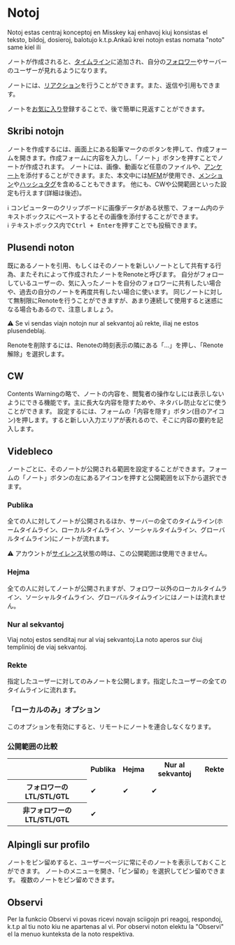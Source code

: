 # Notoj
Notoj estas centraj konceptoj en Misskey kaj enhavoj kiuj konsistas el teksto, bildoj, dosieroj, balotujo k.t.p.Ankaŭ krei notojn estas nomata "noto" same kiel ili

ノートが作成されると、[タイムライン](./timeline)に追加され、自分の[フォロワー](./follow)やサーバーのユーザーが見れるようになります。

ノートには、[リアクション](./reaction)を行うことができます。また、返信や引用もできます。

ノートを[お気に入り](./favorite)登録することで、後で簡単に見返すことができます。

## Skribi notojn
ノートを作成するには、画面上にある鉛筆マークのボタンを押して、作成フォームを開きます。作成フォームに内容を入力し、「ノート」ボタンを押すことでノートが作成されます。 ノートには、画像、動画など任意のファイルや、[アンケート](./poll)を添付することができます。また、本文中には[MFM](./mfm)が使用でき、[メンション](./mention)や[ハッシュタグ](./hashtag)を含めることもできます。 他にも、CWや公開範囲といった設定も行えます(詳細は後述)。
<div class="info">ℹ️ コンピューターのクリップボードに画像データがある状態で、フォーム内のテキストボックスにペーストするとその画像を添付することができます。</div>
<div class="info">ℹ️ テキストボックス内で<kbd class="key">Ctrl + Enter</kbd>を押すことでも投稿できます。</div>

## Plusendi noton
既にあるノートを引用、もしくはそのノートを新しいノートとして共有する行為、またそれによって作成されたノートをRenoteと呼びます。 自分がフォローしているユーザーの、気に入ったノートを自分のフォロワーに共有したい場合や、過去の自分のノートを再度共有したい場合に使います。 同じノートに対して無制限にRenoteを行うことができますが、あまり連続して使用すると迷惑になる場合もあるので、注意しましょう。
<div class="warn">⚠️ Se vi sendas viajn notojn nur al sekvantoj aŭ rekte, iliaj ne estos plusendeblaj.</div>

Renoteを削除するには、Renoteの時刻表示の隣にある「...」を押し、「Renote解除」を選択します。

## CW
Contents Warningの略で、ノートの内容を、閲覧者の操作なしには表示しないようにできる機能です。主に長大な内容を隠すためや、ネタバレ防止などに使うことができます。 設定するには、フォームの「内容を隠す」ボタン(目のアイコン)を押します。すると新しい入力エリアが表れるので、そこに内容の要約を記入します。

## Videbleco
ノートごとに、そのノートが公開される範囲を設定することができます。フォームの「ノート」ボタンの左にあるアイコンを押すと公開範囲を以下から選択できます。

### Publika
全ての人に対してノートが公開されるほか、サーバーの全てのタイムライン(ホームタイムライン、ローカルタイムライン、ソーシャルタイムライン、グローバルタイムライン)にノートが流れます。
<div class="warn">⚠️ アカウントが<a href="./silence">サイレンス</a>状態の時は、この公開範囲は使用できません。</div>

### Hejma
全ての人に対してノートが公開されますが、フォロワー以外のローカルタイムライン、ソーシャルタイムライン、グローバルタイムラインにはノートは流れません。

### Nur al sekvantoj
Viaj notoj estos senditaj nur al viaj sekvantoj.La noto aperos sur ĉiuj templinioj de viaj sekvantoj.

### Rekte
指定したユーザーに対してのみノートを公開します。指定したユーザーの全てのタイムラインに流れます。

### 「ローカルのみ」オプション
このオプションを有効にすると、リモートにノートを連合しなくなります。

### 公開範囲の比較
<table>
    <tr><th></th><th>Publika</th><th>Hejma</th><th>Nur al sekvantoj</th><th>Rekte</th></tr>
    <tr><th>フォロワーのLTL/STL/GTL</th><td>✔</td><td>✔</td><td>✔</td><td></td></tr>
    <tr><th>非フォロワーのLTL/STL/GTL</th><td>✔</td><td></td><td></td><td></td></tr>
</table>

## Alpingli sur profilo
ノートをピン留めすると、ユーザーページに常にそのノートを表示しておくことができます。 ノートのメニューを開き、「ピン留め」を選択してピン留めできます。 複数のノートをピン留めできます。

## Observi
Per la funkcio Observi vi povas ricevi novajn sciigojn pri reagoj, respondoj, k.t.p al tiu noto kiu ne apartenas al vi. Por observi noton elektu la "Observi" el la menuo kunteksta de la noto respektiva.
